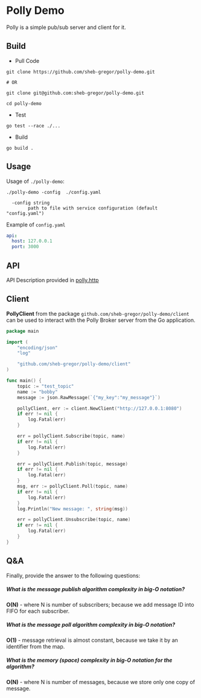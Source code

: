 # Polly Demo

Polly is a simple pub/sub server and client for it.

## Build

- Pull Code

```shell script
git clone https://github.com/sheb-gregor/polly-demo.git

# OR

git clone git@github.com:sheb-gregor/polly-demo.git

cd polly-demo
```

- Test

```shell script
go test --race ./...
```

- Build

```shell script
go build .
```

## Usage

Usage of `./polly-demo`:

```text
./polly-demo -config  ./config.yaml

  -config string
        path to file with service configuration (default "config.yaml")
```

Example of `config.yaml`

```yaml
api:
  host: 127.0.0.1
  port: 3000
```

## API 

API Description provided in [polly.http](./polly.http)


## Client

**PollyClient** from the package `github.com/sheb-gregor/polly-demo/client` can be used to interact with the Polly Broker server from the Go application.
  
```go
package main

import (
	"encoding/json"
	"log"

	"github.com/sheb-gregor/polly-demo/client"
)

func main() {
	topic := "test_topic"
	name := "bobby"
	message := json.RawMessage(`{"my_key":"my_message"}`)

	pollyClient, err := client.NewClient("http://127.0.0.1:8080")
	if err != nil {
		log.Fatal(err)
	}

	err = pollyClient.Subscribe(topic, name)
	if err != nil {
		log.Fatal(err)
	}

	err = pollyClient.Publish(topic, message)
	if err != nil {
		log.Fatal(err)
	}
	msg, err := pollyClient.Poll(topic, name)
	if err != nil {
		log.Fatal(err)
	}
	log.Println("New message: ", string(msg))

	err = pollyClient.Unsubscribe(topic, name)
	if err != nil {
		log.Fatal(err)
	}
}
```


## Q&A

Finally, provide the answer to the following questions: 

##### What is the message publish algorithm complexity in big-O notation? 

**O(N)** - where N is number of subscribers; because we add message ID into FIFO for each subscriber.

 
##### What is the message poll algorithm complexity in big-O notation?

**O(1)** - message retrieval is almost constant, because we take it by an identifier from the map.
 
##### What is the memory (space) complexity in big-O notation for the algorithm? 

**O(N)** -  where N is number of messages, because we store only one copy of message.

